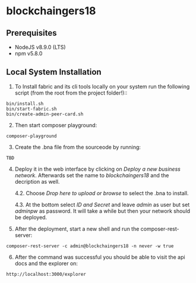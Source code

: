 # blockchaingers18

## Prerequisites

* NodeJS v8.9.0 (LTS)
* npm v5.8.0

## Local System Installation

1. To Install fabric and its cli tools locally on your system run the following script (from the root from the project folder!)::

```
bin/install.sh
bin/start-fabric.sh
bin/create-admin-peer-card.sh
```

2. Then start composer playground:

```
composer-playground
```

3. Create the .bna file from the sourceode by running:

```
TBD
```

4. Deploy it in the web interface by clicking on _Deploy a new business network_. Afterwards set the name to _blockchaingers18_ and the decription as well.

	4.2. Choose _Drop here to upload or browse_ to select the .bna to install.

	4.3. At the bottom select _ID and Secret_ and leave _admin_ as user but set _adminpw_ as password. It will take a while but then your network should be deployed.

5. After the deployment, start a new shell and run the composer-rest-server:

```
composer-rest-server -c admin@blockchaingers18 -n never -w true
````

6. After the command was successful you should be able to visit the api docs and the explorer on:

```
http://localhost:3000/explorer
```